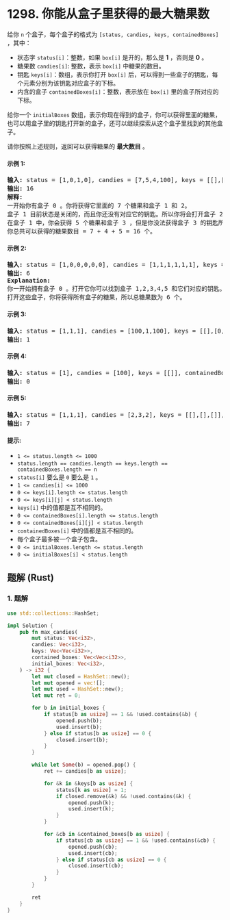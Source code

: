 # 1298. 你能从盒子里获得的最大糖果数
给你 `n` 个盒子，每个盒子的格式为 `[status, candies, keys, containedBoxes]` ，其中：

* 状态字 `status[i]`：整数，如果 `box[i]` 是开的，那么是 **1** ，否则是 **0** 。
* 糖果数 `candies[i]`: 整数，表示 `box[i]` 中糖果的数目。
* 钥匙 `keys[i]`：数组，表示你打开 `box[i]` 后，可以得到一些盒子的钥匙，每个元素分别为该钥匙对应盒子的下标。
* 内含的盒子 `containedBoxes[i]`：整数，表示放在 `box[i]` 里的盒子所对应的下标。

给你一个 `initialBoxes` 数组，表示你现在得到的盒子，你可以获得里面的糖果，也可以用盒子里的钥匙打开新的盒子，还可以继续探索从这个盒子里找到的其他盒子。

请你按照上述规则，返回可以获得糖果的 **最大数目** 。

#### 示例 1:
<pre>
<strong>输入:</strong> status = [1,0,1,0], candies = [7,5,4,100], keys = [[],[],[1],[]], containedBoxes = [[1,2],[3],[],[]], initialBoxes = [0]
<strong>输出:</strong> 16
<strong>解释:</strong>
一开始你有盒子 0 。你将获得它里面的 7 个糖果和盒子 1 和 2。
盒子 1 目前状态是关闭的，而且你还没有对应它的钥匙。所以你将会打开盒子 2 ，并得到里面的 4 个糖果和盒子 1 的钥匙。
在盒子 1 中，你会获得 5 个糖果和盒子 3 ，但是你没法获得盒子 3 的钥匙所以盒子 3 会保持关闭状态。
你总共可以获得的糖果数目 = 7 + 4 + 5 = 16 个。
</pre>

#### 示例 2:
<pre>
<strong>输入:</strong> status = [1,0,0,0,0,0], candies = [1,1,1,1,1,1], keys = [[1,2,3,4,5],[],[],[],[],[]], containedBoxes = [[1,2,3,4,5],[],[],[],[],[]], initialBoxes = [0]
<strong>输出:</strong> 6
<strong>Explanation:</strong>
你一开始拥有盒子 0 。打开它你可以找到盒子 1,2,3,4,5 和它们对应的钥匙。
打开这些盒子，你将获得所有盒子的糖果，所以总糖果数为 6 个。
</pre>

#### 示例 3:
<pre>
<strong>输入:</strong> status = [1,1,1], candies = [100,1,100], keys = [[],[0,2],[]], containedBoxes = [[],[],[]], initialBoxes = [1]
<strong>输出:</strong> 1
</pre>

#### 示例 4:
<pre>
<strong>输入:</strong> status = [1], candies = [100], keys = [[]], containedBoxes = [[]], initialBoxes = []
<strong>输出:</strong> 0
</pre>

#### 示例 5:
<pre>
<strong>输入:</strong> status = [1,1,1], candies = [2,3,2], keys = [[],[],[]], containedBoxes = [[],[],[]], initialBoxes = [2,1,0]
<strong>输出:</strong> 7
</pre>

#### 提示:
* `1 <= status.length <= 1000`
* `status.length == candies.length == keys.length == containedBoxes.length == n`
* `status[i]` 要么是 `0` 要么是 `1` 。
* `1 <= candies[i] <= 1000`
* `0 <= keys[i].length <= status.length`
* `0 <= keys[i][j] < status.length`
* `keys[i]` 中的值都是互不相同的。
* `0 <= containedBoxes[i].length <= status.length`
* `0 <= containedBoxes[i][j] < status.length`
* `containedBoxes[i]` 中的值都是互不相同的。
* 每个盒子最多被一个盒子包含。
* `0 <= initialBoxes.length <= status.length`
* `0 <= initialBoxes[i] < status.length`

## 题解 (Rust)

### 1. 题解
```Rust
use std::collections::HashSet;

impl Solution {
    pub fn max_candies(
        mut status: Vec<i32>,
        candies: Vec<i32>,
        keys: Vec<Vec<i32>>,
        contained_boxes: Vec<Vec<i32>>,
        initial_boxes: Vec<i32>,
    ) -> i32 {
        let mut closed = HashSet::new();
        let mut opened = vec![];
        let mut used = HashSet::new();
        let mut ret = 0;

        for b in initial_boxes {
            if status[b as usize] == 1 && !used.contains(&b) {
                opened.push(b);
                used.insert(b);
            } else if status[b as usize] == 0 {
                closed.insert(b);
            }
        }

        while let Some(b) = opened.pop() {
            ret += candies[b as usize];

            for &k in &keys[b as usize] {
                status[k as usize] = 1;
                if closed.remove(&k) && !used.contains(&k) {
                    opened.push(k);
                    used.insert(k);
                }
            }

            for &cb in &contained_boxes[b as usize] {
                if status[cb as usize] == 1 && !used.contains(&cb) {
                    opened.push(cb);
                    used.insert(cb);
                } else if status[cb as usize] == 0 {
                    closed.insert(cb);
                }
            }
        }

        ret
    }
}
```
